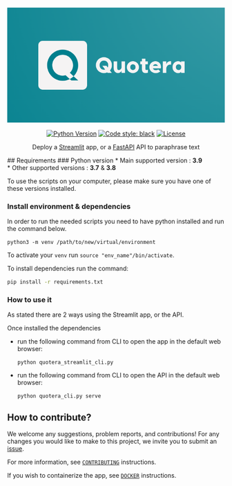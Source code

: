 <div align="center">

![Quotera](src/streamlit_quotera/references/logo_2.png)

[![Python Version](https://img.shields.io/badge/python-3.7%20%7C%203.8%20%7C%203.9-blue.svg)](#supported-python-versions)
[![Code style: black](https://img.shields.io/badge/code%20style-black-000000.svg)](https://github.com/psf/black)
[![License](https://img.shields.io/badge/License-MIT-informational.svg)](https://github.com/artefactory-global/streamlit_prophet/blob/main/LICENSE)

Deploy a [Streamlit](https://streamlit.io/) app, or a [FastAPI](https://fastapi.tiangolo.com/) API to paraphrase text

</div>
## Requirements
### Python version
* Main supported version : <strong>3.9</strong> <br>
* Other supported versions : <strong>3.7</strong> & <strong>3.8</strong>

To use the scripts on your computer, please make sure you have one of these versions installed.

### Install environment & dependencies

In order to run the needed scripts you need to have python installed and run the command below.
```
python3 -m venv /path/to/new/virtual/environment
```

To activate your `venv` run `source "env_name"/bin/activate`.

To install dependencies run the command:

```bash
pip install -r requirements.txt
```

### How to use it

As stated there are 2 ways using the Streamlit app, or the API.

Once installed the dependencies
- run the following command from CLI to open the app in the default web browser:

    ```
    python quotera_streamlit_cli.py 
    ```
- run the following command from CLI to open the API in the default web browser:

    ```
    python quotera_cli.py serve
    ```

## How to contribute?

We welcome any suggestions, problem reports, and contributions!
For any changes you would like to make to this project, we invite you to submit an [issue]("https://github.com/stavrostheocharis/quotera/issues").

For more information, see [`CONTRIBUTING`](https://github.com/stavrostheocharis/quotera/blob/main/CONTRIBUTING.md) instructions.

If you wish to containerize the app, see [`DOCKER`](https://github.com/artefactory-global/streamlit_prophet/blob/main/DOCKER.md) instructions.